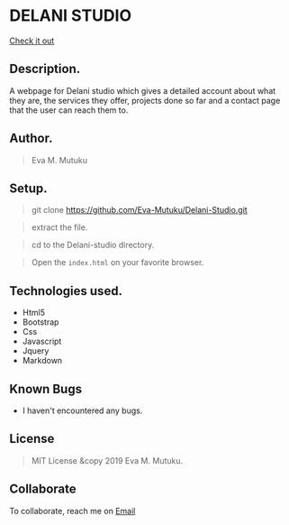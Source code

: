 
# DELANI STUDIO
[Check it out](https://eva-mutuku.github.io/Delani-Studio/)
​
## Description.
A webpage for Delani studio which gives a detailed account about what they are, the services they offer, projects done so far and a contact page that the user can reach them to.
​
## Author.
 > Eva M. Mutuku
​
 ## Setup.
 > git clone https://github.com/Eva-Mutuku/Delani-Studio.git
 
 > extract the file.
 
 > cd to the Delani-studio directory.
 
 > Open the ``index.html`` on your favorite browser.
​
## Technologies used.
  * Html5
  * Bootstrap
  * Css
  * Javascript
  * Jquery
  * Markdown
​
## Known Bugs
* I haven't encountered any bugs.
​
## License
> MIT License &copy 2019 Eva M. Mutuku. 
​
## Collaborate
To collaborate, reach me on [Email](mutileeva@gmail.com)